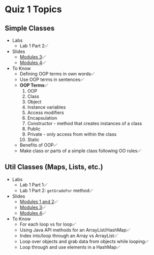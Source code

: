 # Quiz 1 Topics

## Simple Classes
- Labs
    - Lab 1 Part 2✅
- Slides
    - [Modules 3](/Lectures/ClassesUML.md)✅
    - [Modules 4](/Lectures/MapsClassesOOPvProced.md)✅
- To Know
    - Defining OOP terms in own words✅
    - Use OOP terms in sentences✅
    - **OOP Terms**✅
        1. OOP
        2. Class
        3. Object
        4. Instance variables
        5. Access modifiers
        6. Encapsulation
        7. Constructor - method that creates instances of a class
        8. Public
        9. Private - only access from within the class
        10. Static
    - Benefits of OOP✅
    - Make class or parts of a simple class following OO rules✅

## Util Classes (Maps, Lists, etc.)
- Labs
    - Lab 1 Part 1✅
    - Lab 1 Part 2: `getGradeFor` method✅
- Slides
    - [Modules 1 and 2](/Lectures/PythontoJava.md)✅
    - [Modules 3](/Lectures/ClassesUML.md)✅
    - [Modules 4](/Lectures/MapsClassesOOPvProced.md)✅
- To Know
    - For each loop vs for loop✅
    - Using Java API methods for an ArrayList/HashMap✅
    - Index into/loop through an Array vs ArrayList✅
    - Loop over objects and grab data from objects while looping✅
    - Loop through and use elements in a HashMap✅